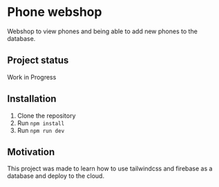 
# Phone webshop

Webshop to view phones and being able to add new phones to the database.

## Project status

Work in Progress

## Installation

1. Clone the repository
2. Run `npm install`
3. Run `npm run dev`

## Motivation

This project was made to learn how to use tailwindcss and firebase as a database and deploy to the cloud.
